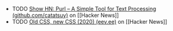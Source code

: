 - TODO [Show HN: Purl – A Simple Tool for Text Processing (github.com/catatsuy)](https://news.ycombinator.com/item?id=40020779) on [[Hacker News]]
- TODO [Old CSS, new CSS (2020) (eev.ee)](https://news.ycombinator.com/item?id=40023892) on [[Hacker News]]